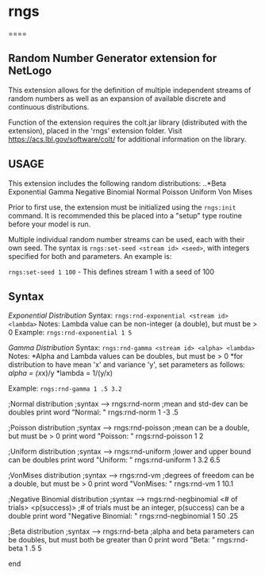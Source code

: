 # rngs
====

## Random Number Generator extension for NetLogo

This extension allows for the definition of multiple independent streams of random numbers as well as an expansion of available discrete and continuous distributions.  

Function of the extension requires the colt.jar library (distributed with the extension), placed in the 'rngs' extension folder.  Visit https://acs.lbl.gov/software/colt/ for additional information on the library.

## USAGE
This extension includes the following random distributions:
..*Beta
Exponential
Gamma
Negative Binomial
Normal
Poisson
Uniform
Von Mises

Prior to first use, the extension must be initialized using the `rngs:init` command.  It is recommended this be placed into a "setup" type routine before your model is run.

Multiple individual random number streams can be used, each with their own seed.  The syntax is `rngs:set-seed <stream id> <seed>`, with integers specified for both <stream id> and <seed> parameters.  An example is:
  
  `rngs:set-seed 1 100` - This defines stream 1 with a seed of 100

## Syntax
_Exponential Distribution_
Syntax: `rngs:rnd-exponential <stream id> <lambda>`
Notes: Lambda value can be non-integer (a double), but must be > 0
Example: `rngs:rnd-exponential 1 5`

_Gamma Distribution_
Syntax: `rngs:rnd-gamma <stream id> <alpha> <lambda>`
Notes: 
   *Alpha and Lambda values can be doubles, but must be > 0
   *for distribution to have mean 'x' and variance 'y', set parameters as follows:
         *alpha = (x*x)/y
         *lambda = 1/(y/x)

Example:  `rngs:rnd-gamma 1 .5 3.2`

  ;Normal distribution
  ;syntax --> rngs:rnd-norm <stream id> <mean> <std-dev>
  ;mean and std-dev can be doubles
  print word "Normal: "  rngs:rnd-norm 1 -3 .5

  ;Poisson distribution
  ;syntax --> rngs:rnd-poisson <stream id> <mean>
  ;mean can be a double, but must be > 0
  print word "Poisson: " rngs:rnd-poisson 1 2

  ;Uniform distribution
  ;syntax --> rngs:rnd-uniform <stream id> <lower bound> <upper bound>
  ;lower and upper bound can be doubles
  print word "Uniform: " rngs:rnd-uniform 1 3.2 6.5

  ;VonMises distribution
  ;syntax --> rngs:rnd-vm <stream id> <degrees of freedom>
  ;degrees of freedom can be a double, but must be > 0
  print word "VonMises: " rngs:rnd-vm 1 10.1

  ;Negative Binomial distribution
  ;syntax --> rngs:rnd-negbinomial <stream id> <# of trials> <p(success)>
  ;# of trials must be an integer, p(success) can be a double
  print word "Negative Binomial: " rngs:rnd-negbinomial 1 50 .25

  ;Beta distribution
  ;syntax --> rngs:rnd-beta <stream id> <alpha> <beta>
  ;alpha and beta parameters can be doubles, but must both be greater than 0
  print word "Beta: " rngs:rnd-beta 1 .5 5

end
